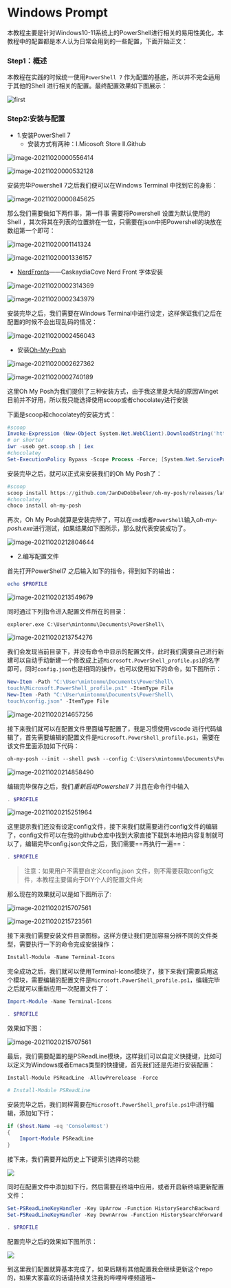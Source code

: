 # Windows Prompt

本教程主要是针对Windows10-11系统上的PowerShell进行相关的易用性美化，本教程中的配置都是本人认为日常会用到的一些配置，下面开始正文：

### Step1：概述

本教程在实践的时候统一使用`PowerShell 7` 作为配置的基底，所以并不完全适用于其他的Shell 进行相关的配置。最终配置效果如下图展示：



![first](./asserts/first.gif)

### Step2:安装与配置

- 1.安装PowerShell 7
  - 安装方式有两种：I.Micosoft Store  II.Github



![image-20211020000556414](./asserts/image-20211020000556414.png)

![image-20211020000532128](./asserts/image-20211020000532128.png)

安装完毕Powershell 7之后我们便可以在Windows Terminal 中找到它的身影：

![image-20211020000845625](./asserts/image-20211020000845625.png)

那么我们需要做如下两件事，第一件事 需要将Powershell 设置为默认使用的Shell ，其次将其在列表的位置排在一位，只需要在json中把Powershell的块放在数组第一个即可：

![image-20211020001141324](./asserts/image-20211020001141324.png)

![image-20211020001336157](./asserts/image-20211020001336157.png)

- [NerdFronts](https://www.nerdfonts.com/font-downloads)——CaskaydiaCove Nerd Front 字体安装

![image-20211020002314369](./asserts/image-20211020002314369.png)

![image-20211020002343979](./asserts/image-20211020002343979.png)

安装完毕之后，我们需要在Windows Terminal中进行设定，这样保证我们之后在配置的时候不会出现乱码的情况：

![image-20211020002456043](./asserts/image-20211020002456043.png)

- 安装[Oh-My-Posh](https://ohmyposh.dev/docs/)

![image-20211020002627362](./asserts/image-20211020002627362.png)

![image-20211020002740189](./asserts/image-20211020002740189.png)

这里Oh My Posh为我们提供了三种安装方式，由于我这里是大陆的原因Winget目前并不好用，所以我只能选择使用scoop或者chocolatey进行安装

下面是scoop和chocolatey的安装方式：

```powershell
#scoop
Invoke-Expression (New-Object System.Net.WebClient).DownloadString('https://get.scoop.sh')
# or shorter
iwr -useb get.scoop.sh | iex
#chocolatey
Set-ExecutionPolicy Bypass -Scope Process -Force; [System.Net.ServicePointManager]::SecurityProtocol = [System.Net.ServicePointManager]::SecurityProtocol -bor 3072; iex ((New-Object System.Net.WebClient).DownloadString('https://community.chocolatey.org/install.ps1'))
```

安装完毕之后，就可以正式来安装我们的Oh My Posh了：

```powershell
#scoop
scoop install https://github.com/JanDeDobbeleer/oh-my-posh/releases/latest/download/oh-my-posh.json
#chocolatey
choco install oh-my-posh
```

再次，Oh My Posh就算是安装完毕了，可以在`cmd`或者`PowerShell`输入*oh-my-posh.exe*进行测试，如果结果如下图所示，那么就代表安装成功了。

![image-20211020212804644](./asserts/Fimage-20211020212804644-16347364867261.png)

- 2.编写配置文件

首先打开PowerShell7 之后输入如下的指令，得到如下的输出：

```powershell
echo $PROFILE
```

![image-20211020213549679](./asserts/Fimage-20211020213549679-16347369510582.png)

同时通过下列指令进入配置文件所在的目录：

```
explorer.exe C:\User\mintonmu\Documents\PowerShell\
```

![image-20211020213754276](./asserts/Fimage-20211020213754276-16347370761153.png)

我们会发现当前目录下，并没有命令中显示的配置文件，此时我们需要自己进行新建可以自动手动新建一个修改成上述`Microsoft.PowerShell_profile.ps1`的名字即可，同时`config.json`也是相同的操作，也可以使用如下的命令，如下图所示：

```powershell
New-Item -Path "C:\User\mintonmu\Documents\PowerShell\
touch\Microsoft.PowerShell_profile.ps1" -ItemType File
New-Item -Path "C:\User\mintonmu\Documents\PowerShell\
touch\config.json" -ItemType File
```



![image-20211020214657256](./asserts/Fimage-20211020214657256.png)

接下来我们就可以在配置文件里面编写配置了，我是习惯使用vscode 进行代码编辑了，首先需要编辑的配置文件是`Microsoft.PowerShell_profile.ps1`，需要在该文件里面添加如下代码：

```powershell
oh-my-posh --init --shell pwsh --config C:\Users\mintonmu\Documents\PowerShell\config.json | Invoke-Expression
```



![image-20211020214858490](./asserts/Fimage-20211020214858490.png)

编辑完毕保存之后，我们*重新启动Powershell 7* 并且在命令行中输入

```powershell
. $PROFILE
```

![image-20211020215251964](./asserts/Fimage-20211020215251964-16347379731005.png)

这里提示我们还没有设定config文件，接下来我们就需要进行config文件的编辑了，config文件可以在我的github仓库中找到大家直接下载到本地把内容复制就可以了，编辑完毕config.json文件之后，我们需要==再执行一遍==：
```powershell
. $PROFILE
```
> 注意：如果用户不需要自定义config.json 文件，则不需要获取config文件，本教程主要偏向于DIY个人的配置文件向

那么现在的效果就可以是如下图所示了:

![image-20211020215707561](./asserts/Fimage-20211020215707561.png)

![image-20211020215723561](./asserts/Fimage-20211020215723561.png)

接下来我们需要安装文件目录图标，这样方便让我们更加容易分辨不同的文件类型，需要执行一下的命令完成安装操作：

```powershell
Install-Module -Name Terminal-Icons
```

完全成功之后，我们就可以使用Terminal-Icons模块了，接下来我们需要启用这个模块，需要编辑的配置文件是`Microsoft.PowerShell_profile.ps1`，编辑完毕之后就可以重新应用一次配置文件了：

```powershell
Import-Module -Name Terminal-Icons
```

```powershell
. $PROFILE
```

效果如下图：

![image-20211020215707561](./asserts/Snipaste_2021-11-01_22-08-08.png)

最后，我们需要配置的是PSReadLine模块，这样我们可以自定义快捷键，比如可以定义为Windows或者Emacs类型的快捷键，首先我们还是先进行安装配置：

```powershell
Install-Module PSReadLine -AllowPrerelease -Force

# Install-Module PSReadLine
```

安装完毕之后，我们同样需要在`Microsoft.PowerShell_profile.ps1`中进行编辑，添加如下行：

```powershell
if ($host.Name -eq 'ConsoleHost')
{
    Import-Module PSReadLine
}
```

接下来，我们需要开始历史上下键索引选择的功能

![](./asserts/Snipaste_2021-11-01_22-12-20.png)

同时在配置文件中添加如下行，然后需要在终端中应用，或者开启新终端更新配置文件：

```powershell
Set-PSReadLineKeyHandler -Key UpArrow -Function HistorySearchBackward
Set-PSReadLineKeyHandler -Key DownArrow -Function HistorySearchForward
```

```powershell
. $PROFILE
```

配置完毕之后的效果如下图所示：

![](./asserts/Snipaste_2021-11-01_22-14-14.png)

到这里我们配置就算基本完成了，如果后期有其他配置我会继续更新这个repo的，如果大家喜欢的话请持续关注我的哔哩哔哩频道哦~
